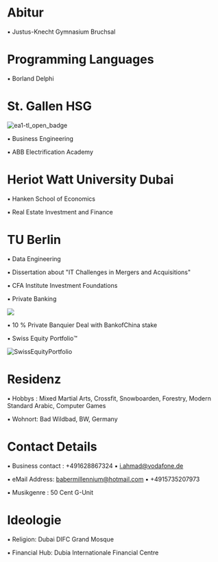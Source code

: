 # Abitur

▪︎ Justus-Knecht Gymnasium Bruchsal

# Programming Languages

▪︎ Borland Delphi 

# St. Gallen HSG 

![ea1-tl_open_badge](https://user-images.githubusercontent.com/95079463/151658291-bc2de3cf-efd4-4f38-bf4a-dde187391570.png)

▪︎ Business Engineering 

▪︎ ABB Electrification Academy

# Heriot Watt University Dubai

▪︎ Hanken School of Economics 

▪︎ Real Estate Investment and Finance 

# TU Berlin 

▪︎ Data Engineering

▪︎ Dissertation about "IT Challenges in Mergers and Acquisitions"

▪︎ CFA Institute Investment Foundations 

▪︎ Private Banking

<img src="https://user-images.githubusercontent.com/95079463/151157248-4fa7d6fe-7dc8-4cd3-a9e1-3263252d3028.png">

▪︎ 10 % Private Banquier Deal with BankofChina stake

▪︎ Swiss Equity Portfolio™️ 

![SwissEquityPortfolio](https://user-images.githubusercontent.com/95079463/155350617-cbfe23a1-43df-41ac-b437-d8d6844f2a98.png)

# Residenz 

▪︎ Hobbys : Mixed Martial Arts, Crossfit, Snowboarden, Forestry, Modern Standard Arabic, Computer Games 

▪︎ Wohnort: Bad Wildbad, BW, Germany

# Contact Details 

▪︎ Business contact : +491628867324 ▪︎ i.ahmad@vodafone.de 

▪︎ eMail Address: babermillennium@hotmail.com ▪︎ +4915735207973

▪︎ Musikgenre : 50 Cent G-Unit

# Ideologie

▪︎ Religion: Dubai DIFC Grand Mosque

▪︎ Financial Hub: Dubia Internationale Financial Centre

